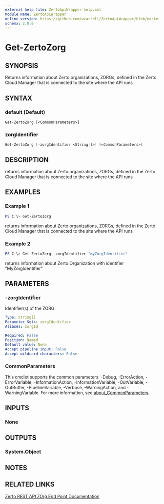 ```yaml
---
external help file: ZertoApiWrapper-help.xml
Module Name: ZertoApiWrapper
online version: https://github.com/wcarroll/ZertoApiWrapper/blob/master/docs/Get-ZertoZorg.md
schema: 2.0.0
---
```


# Get-ZertoZorg

## SYNOPSIS
Returns information about Zerto organizations, ZORGs, defined in the Zerto Cloud Manager that is connected to the site where the API runs

## SYNTAX

### default (Default)
```
Get-ZertoZorg [<CommonParameters>]
```

### zorgIdentifier
```
Get-ZertoZorg [-zorgIdentifier <String[]>] [<CommonParameters>]
```

## DESCRIPTION
returns information about Zerto organizations, ZORGs, defined in the Zerto Cloud Manager that is connected to the site where the API runs

## EXAMPLES

### Example 1
```powershell
PS C:\> Get-ZertoZorg
```

returns information about Zerto organizations, ZORGs, defined in the Zerto Cloud Manager that is connected to the site where the API runs

### Example 2
```powershell
PS C:\> Get-ZertoZorg -zorgIdentifier "myZorgIdentifier"
```

returns information about Zerto Organization with identifier "MyZorgIdentifier"

## PARAMETERS

### -zorgIdentifier
Identifier(s) of the ZORG.

```yaml
Type: String[]
Parameter Sets: zorgIdentifier
Aliases: zorgId

Required: False
Position: Named
Default value: None
Accept pipeline input: False
Accept wildcard characters: False
```

### CommonParameters
This cmdlet supports the common parameters: -Debug, -ErrorAction, -ErrorVariable, -InformationAction, -InformationVariable, -OutVariable, -OutBuffer, -PipelineVariable, -Verbose, -WarningAction, and -WarningVariable. For more information, see [about_CommonParameters](http://go.microsoft.com/fwlink/?LinkID=113216).

## INPUTS

### None
## OUTPUTS

### System.Object
## NOTES

## RELATED LINKS

[Zerto REST API ZOrg End Point Documentation](http://s3.amazonaws.com/zertodownload_docs/Latest/Zerto%20Virtual%20Replication%20Zerto%20Virtual%20Manager%20%28ZVM%29%20-%20vSphere%20Online%20Help/RestfulAPIs/StatusAPIs.5.126.html#)
